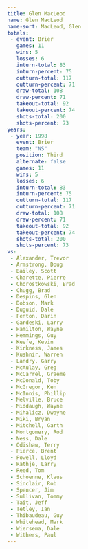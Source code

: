 ```yaml
---
title: Glen MacLeod
name: Glen MacLeod
name-sort: MacLeod, Glen
totals:
 - event: Brier
   games: 11
   wins: 5
   losses: 6
   inturn-total: 83
   inturn-percent: 75
   outturn-total: 117
   outturn-percent: 71
   draw-total: 108
   draw-percent: 71
   takeout-total: 92
   takeout-percent: 74
   shots-total: 200
   shots-percent: 73
years:
 - year: 1998
   event: Brier
   team: "NS"
   position: Third
   alternate: false
   games: 11
   wins: 5
   losses: 6
   inturn-total: 83
   inturn-percent: 75
   outturn-total: 117
   outturn-percent: 71
   draw-total: 108
   draw-percent: 71
   takeout-total: 92
   takeout-percent: 74
   shots-total: 200
   shots-percent: 73
vs:
 - Alexander, Trevor
 - Armstrong, Doug
 - Bailey, Scott
 - Charette, Pierre
 - Chorostkowski, Brad
 - Chugg, Brad
 - Despins, Glen
 - Dobson, Mark
 - Duguid, Dale
 - Fenton, Darin
 - Gardeski, Larry
 - Hamilton, Wayne
 - Hemmings, Guy
 - Keefe, Kevin
 - Kirkness, James
 - Kushnir, Warren
 - Landry, Garry
 - McAulay, Greg
 - McCarrel, Graeme
 - McDonald, Toby
 - McGregor, Ken
 - McInnis, Phillip
 - Melville, Bruce
 - Middaugh, Wayne
 - Mihalicz, Dwayne
 - Miki, Bryan
 - Mitchell, Garth
 - Montgomery, Rod
 - Ness, Dale
 - Odishaw, Terry
 - Pierce, Brent
 - Powell, Lloyd
 - Rathje, Larry
 - Reed, Tom
 - Schoenne, Klaus
 - Sinclair, Rob
 - Spencer, Jim
 - Sullivan, Tommy
 - Tait, Jeff
 - Tetley, Ian
 - Thibaudeau, Guy
 - Whitehead, Mark
 - Wiersema, Dale
 - Withers, Paul
---
```

